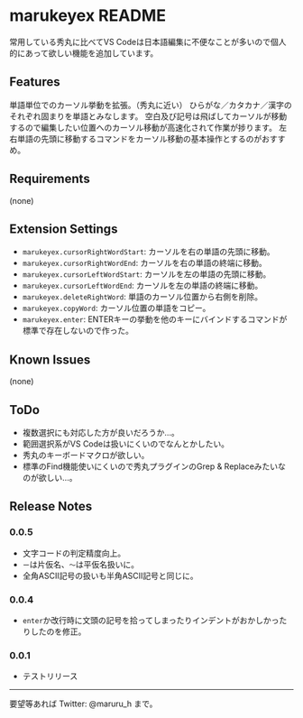 # marukeyex README

常用している秀丸に比べてVS Codeは日本語編集に不便なことが多いので個人的にあって欲しい機能を追加しています。

## Features

単語単位でのカーソル挙動を拡張。（秀丸に近い）
ひらがな／カタカナ／漢字のそれぞれ固まりを単語とみなします。
空白及び記号は飛ばしてカーソルが移動するので編集したい位置へのカーソル移動が高速化されて作業が捗ります。
左右単語の先頭に移動するコマンドをカーソル移動の基本操作とするのがおすすめ。

## Requirements

(none)

## Extension Settings

* `marukeyex.cursorRightWordStart`: カーソルを右の単語の先頭に移動。
* `marukeyex.cursorRightWordEnd`: カーソルを右の単語の終端に移動。
* `marukeyex.cursorLeftWordStart`: カーソルを左の単語の先頭に移動。
* `marukeyex.cursorLeftWordEnd`: カーソルを左の単語の終端に移動。
* `marukeyex.deleteRightWord`: 単語のカーソル位置から右側を削除。
* `marukeyex.copyWord`: カーソル位置の単語をコピー。
* `marukeyex.enter`: ENTERキーの挙動を他のキーにバインドするコマンドが標準で存在しないので作った。

## Known Issues

(none)

## ToDo

* 複数選択にも対応した方が良いだろうか…。
* 範囲選択系がVS Codeは扱いにくいのでなんとかしたい。
* 秀丸のキーボードマクロが欲しい。
* 標準のFind機能使いにくいので秀丸プラグインのGrep & Replaceみたいなのが欲しい…。

## Release Notes

### 0.0.5

* 文字コードの判定精度向上。
* `ー`は片仮名、`～`は平仮名扱いに。
* 全角ASCII記号の扱いも半角ASCII記号と同じに。

### 0.0.4

* `enter`か改行時に文頭の記号を拾ってしまったりインデントがおかしかったりしたのを修正。

### 0.0.1

* テストリリース

-----------------------------------------------------------------------------------------------------------

要望等あれば Twitter: @maruru_h まで。

